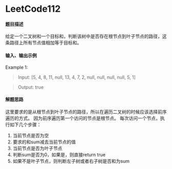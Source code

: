 # LeetCode112
#### 题目描述
给定一个二叉树和一个目标和，判断该树中是否存在根节点到叶子节点的路径，这条路径上所有节点值相加等于目标和。
#### 输入、输出示例
Example 1:
> Input: [5, 4, 8, 11, null, 13, 4, 7, 2, null, null, null, null, 5, 1]

> Output: true

#### 解题思路
这里要求的是从根节点到叶子节点的路径，所以在遍历二叉树的时候应该选择前序遍历的方式。
因为前序遍历第一个访问的节点是根节点。
每次访问一个节点，执行如下几个步骤：
1. 当前节点是否为空
2. 要求的和sum减去当前节点的值
3. 当前节点是否为叶子节点
4. 判断sum是否为0，如果是，则直接return true
5. 如果不是叶子节点，则判断左子树或者右子树是否和为sum